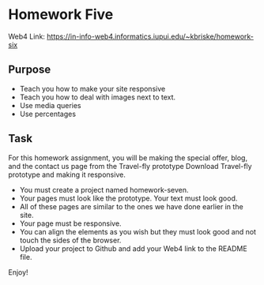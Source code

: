 # Homework Five

Web4 Link:
https://in-info-web4.informatics.iupui.edu/~kbriske/homework-six

## Purpose
- Teach you how to make your site responsive
- Teach you how to deal with images next to text. 
- Use media queries
- Use percentages

## Task
For this homework assignment, you will be making the special offer, blog, and the contact us page from the Travel-fly prototype   Download Travel-fly prototype and making it responsive.

- You must create a project named homework-seven.
- Your pages must look like the prototype. Your text must look good. 
- All of these pages are similar to the ones we have done earlier in the site. 
- Your page must be responsive. 
- You can align the elements as you wish but they must look good and not touch the sides of the browser.
- Upload your project to Github and add your Web4 link to the README file. 

Enjoy!
